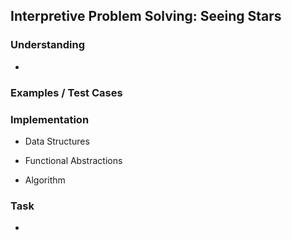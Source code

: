 ## Interpretive Problem Solving: Seeing Stars

### Understanding
- 

### Examples / Test Cases

### Implementation
- Data Structures

- Functional Abstractions

- Algorithm

### Task
- 